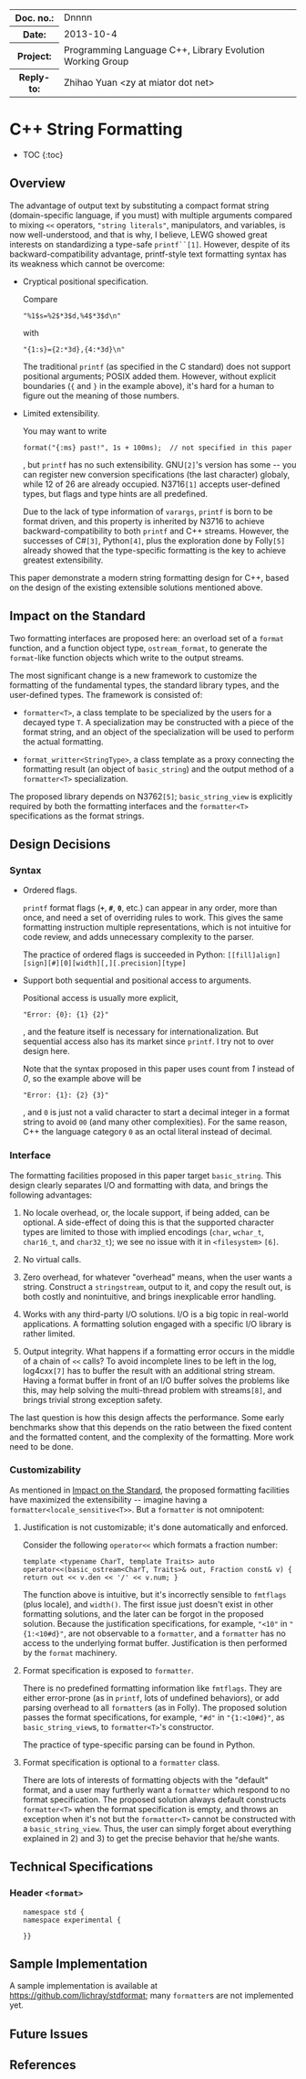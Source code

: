 <!-- maruku -o format.html format.md -->

<style type="text/css">
pre>code { display: block; margin-left: 2em; }
code { white-space: pre-wrap; }
ins { text-decoration: none; font-weight: bold; background-color: #A0FFA0 }
del { text-decoration: line-through; background-color: #FFA0A0 }
</style>

<table><tbody>
<tr><th>Doc. no.:</th>	<td>Dnnnn</td></tr>
<tr><th>Date:</th>	<td>2013-10-4</td></tr>
<tr><th>Project:</th>	<td>Programming Language C++, Library Evolution Working Group</td></tr>
<tr><th>Reply-to:</th>	<td>Zhihao Yuan &lt;zy at miator dot net&gt;</td></tr>
</tbody></table>

# C++ String Formatting

* TOC
{:toc}

## Overview

The advantage of output text by substituting a compact format string
(domain-specific language, if you must) with multiple arguments compared to
mixing `<<` operators, `"string literals"`, manipulators, and variables, is now
well-understood, and that is why, I believe, LEWG showed great interests on
standardizing a type-safe `printf``[1]`.  However, despite of its
backward-compatibility advantage, printf-style text formatting syntax has its
weakness which cannot be overcome:

- Cryptical positional specification.

  Compare

  ``"%1$s=%2$*3$d,%4$*3$d\n"``

  with

  ``"{1:s}={2:*3d},{4:*3d}\n"``

  The traditional `printf` (as specified in the C standard) does not support
  positional arguments; POSIX added them.  However, without explicit
  boundaries (`{` and `}` in the example above), it's hard for a human to
  figure out the meaning of those numbers.

- Limited extensibility.

  You may want to write

  ``format("{:ms} past!", 1s + 100ms);  // not specified in this paper``

  , but `printf` has no such extensibility.  GNU`[2]`'s version has some --
  you can register new conversion specifications (the last character) globaly,
  while 12 of 26 are already occupied.  N3716`[1]` accepts user-defined types,
  but flags and type hints are all predefined.

  Due to the lack of type information of `varargs`, `printf` is born to be
  format driven, and this property is inherited by N3716 to achieve
  backward-compatibility to both `printf` and C++ streams.  However, the
  successes of C#`[3]`, Python`[4]`, plus the exploration done by Folly`[5]`
  already showed that the type-specific formatting is the key to achieve
  greatest extensibility.

This paper demonstrate a modern string formatting design for C++, based on
the design of the existing extensible solutions mentioned above.


## Impact on the Standard

Two formatting interfaces are proposed here: an overload set of a `format`
function, and a function object type, `ostream_format`, to generate the
`format`-like function objects which write to the output streams.

The most significant change is a new framework to customize the formatting of
the fundamental types, the standard library types, and the user-defined types.
The framework is consisted of:

- `formatter<T>`, a class template to be specialized by the users for a decayed
  type `T`.  A specialization may be constructed with a piece of the format
  string, and an object of the specialization will be used to perform the
  actual formatting.

- `format_writter<StringType>`, a class template as a proxy connecting the
  formatting result (an object of `basic_string`) and the output method of
  a `formatter<T>` specialization.

The proposed library depends on N3762`[5]`; `basic_string_view` is explicitly
required by both the formatting interfaces and the `formatter<T>`
specifications as the format strings.


## Design Decisions

### Syntax

- Ordered flags.

  `printf` format flags (**`+`**, **`#`**, **`0`**, etc.) can appear in any
  order, more than once, and need a set of overriding rules to work.  This
  gives the same formatting instruction multiple representations, which is not
  intuitive for code review, and adds unnecessary complexity to the parser.

  The practice of ordered flags is succeeded in Python:
  `[[fill]align][sign][#][0][width][,][.precision][type]`

- Support both sequential and positional access to arguments.

  Positional access is usually more explicit,

  ``"Error: {0}: {1} {2}"``

  , and the feature itself is necessary for internationalization.  But
  sequential access also has its market since `printf`.  I try not to over
  design here.

  Note that the syntax proposed in this paper uses count from _1_ instead of
  _0_, so the example above will be

  ``"Error: {1}: {2} {3}"``

  , and `0` is just not a valid character to start a decimal integer in a
  format string to avoid `00` (and many other complexities).  For the same
  reason, C++ the language category `0` as an octal literal instead of decimal.

### Interface

The formatting facilities proposed in this paper target `basic_string`.  This
design clearly separates I/O and formatting with data, and brings the following
advantages:

1. No locale overhead, or, the locale support, if being added, can be optional.
   A side-effect of doing this is that the supported character types are
   limited to those with implied encodings (`char`, `wchar_t`, `char16_t`, and
   `char32_t`); we see no issue with it in `<filesystem>` `[6]`.

2. No virtual calls.

3. Zero overhead, for whatever "overhead" means, when the user wants a string.
   Construct a `stringstream`, output to it, and copy the result out, is both
   costly and nonintuitive, and brings inexplicable error handling.

4. Works with any third-party I/O solutions.  I/O is a big topic in real-world
   applications.  A formatting solution engaged with a specific I/O library
   is rather limited.

5. Output integrity.  What happens if a formatting error occurs in the middle
   of a chain of `<<` calls?  To avoid incomplete lines to be left in the log,
   log4cxx`[7]` has to buffer the result with an additional string stream.
   Having a format buffer in front of an I/O buffer solves the problems like
   this, may help solving the multi-thread problem with streams`[8]`, and
   brings trivial strong exception safety.

The last question is how this design affects the performance.  Some early
benchmarks show that this depends on the ratio between the fixed content and
the formatted content, and the complexity of the formatting.  More work need
to be done.

### Customizability

As mentioned in [Impact on the Standard](#impact_on_the_standard), the
proposed formatting facilities have maximized the extensibility -- imagine
having a `formatter<locale_sensitive<T>>`.  But a `formatter` is not
omnipotent:

1. Justification is not customizable; it's done automatically and enforced.

   Consider the following `operator<<` which formats a fraction number:

   ``template <typename CharT, template Traits>
   auto operator<<(basic_ostream<CharT, Traits>& out, Fraction const& v)
   {
       return out << v.den << '/' << v.num;
   }``

   The function above is intuitive, but it's incorrectly sensible to `fmtflags`
   (plus locale), and `width()`.  The first issue just doesn't exist in other
   formatting solutions, and the later can be forgot in the proposed
   solution.  Because the justification specifications, for example,
   `"<10"` in `"{1:<10#d}"`, are not observable to a `formatter`, and a
   `formatter` has no access to the underlying format buffer.  Justification
   is then performed by the `format` machinery.

2. Format specification is exposed to `formatter`.

   There is no predefined formatting information like `fmtflags`.  They are
   either error-prone (as in `printf`, lots of undefined behaviors), or add
   parsing overhead to all `formatter`s (as in Folly).  The proposed
   solution passes the format specifications, for example, `"#d"` in
   `"{1:<10#d}"`, as `basic_string_view`s, to `formatter<T>`'s constructor.

   The practice of type-specific parsing can be found in Python.

3. Format specification is optional to a `formatter` class.

   There are lots of interests of formatting objects with the "default" format,
   and a user may furtherly want a `formatter` which respond to no format
   specification.  The proposed solution always default constructs
   `formatter<T>` when the format specification is empty, and throws an
   exception when it's not but the `formatter<T>` cannot be constructed with
   a `basic_string_view`.  Thus, the user can simply forget about everything
   explained in 2) and 3) to get the precise behavior that he/she wants.

## Technical Specifications

### Header `<format>`

    namespace std {
    namespace experimental {

    }}

## Sample Implementation

A sample implementation is available at
<https://github.com/lichray/stdformat>; many `formatter`s are not implemented
yet. 

## Future Issues

## References
